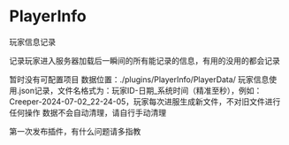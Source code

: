 # PlayerInfo
玩家信息记录

记录玩家进入服务器加载后一瞬间的所有能记录的信息，有用的没用的都会记录

暂时没有可配置项目
数据位置：./plugins/PlayerInfo/PlayerData/
玩家信息使用.json记录，文件名格式为：玩家ID-日期_系统时间（精准至秒），例如：Creeper-2024-07-02_22-24-05，玩家每次进服生成新文件，不对旧文件进行任何操作
数据不会自动清理，请自行手动清理

第一次发布插件，有什么问题请多指教
